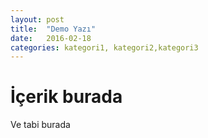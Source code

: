 ```yaml
---
layout: post
title:  "Demo Yazı"
date:   2016-02-18
categories: kategori1, kategori2,kategori3
---
```


# İçerik burada
Ve tabi burada
